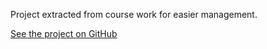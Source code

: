 Project extracted from course work for easier management.

[See the project on GitHub](https://github.com/tbrlpld/short)